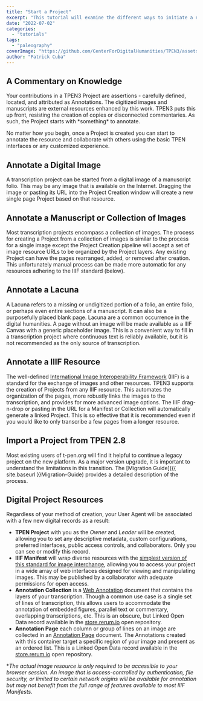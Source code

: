 ```yaml
---
title: "Start a Project"
excerpt: "This tutorial will examine the different ways to initiate a new Project in TPEN3."
date: "2022-07-02"
categories: 
  - "tutorials"
tags: 
  - "paleography"
coverImage: "https://github.com/CenterForDigitalHumanities/TPEN3/assets/1119165/4cf83476-e73c-47ad-9fdf-90406405e5dd"
author: "Patrick Cuba"
---
```


## A Commentary on Knowledge

Your contributions in a TPEN3 Project are assertions - carefully defined, located, and attributed 
as Annotations. The digitized images and manuscripts are external resources enhanced by this work. 
TPEN3 puts this up front, resisting the creation of copies or disconnected commentaries. As such, 
the Project starts with \*something* to annotate.

No matter how you begin, once a Project is created you can start to annotate the resource and collaborate 
with others using the basic TPEN interfaces or any customized experience.

## Annotate a Digital Image

A transcription project can be started from a digital image of a manuscript folio. 
This may be any image that is available on the Internet. Dragging the image or 
pasting its URL into the Project Creation window will create a new single page Project 
based on that resource.

## Annotate a Manuscript or Collection of Images

Most transcription projects encompass a collection of images. The process for creating a Project from a collection of images is similar to the process for a single image except the Project Creation pipeline will accept a set of image resource URLs to be organized by the Project layers. Any existing Project can have the pages rearranged, added, or removed after creation. This unfortunately manual process can be made more automatic for any resources adhering to the IIIF standard (below).

## Annotate a Lacuna

A Lacuna refers to a missing or undigitized portion of a folio, an entire folio, or perhaps even entire sections of a manuscript.  It can also be a purposefully placed blank page.  Lacuna are a common occurrence in the digital humanities. A page without an image will be made available as a IIIF Canvas with a generic placeholder image. This is a convenient way to fill in a transcription project where continuous text is reliably available, but it is not recommended as the only source of transcription.

## Annotate a IIIF Resource

The well-defined [International Image Interoperability Framework](https://iiif.io/) (IIIF) is a standard for the exchange of images and other resources. TPEN3 supports the creation of Projects from any IIIF resource. This automates the organization of the pages, more robustly links the images to the transcription, and provides for more advanced image options. The IIIF drag-n-drop or pasting in the URL for a Manifest or Collection will automatically generate a linked Project. This is so effective that it is recommended even if you would like to only transcribe a few pages from a longer resource.

## Import a Project from TPEN 2.8

Most existing users of t-pen.org will find it helpful to continue a legacy project on the new platform. As a major version upgrade, it is important to understand the limitations in this transition. The [Migration Guide]({{ site.baseurl }}Migration-Guide) provides a detailed description of the process.

## Digital Project Resources

Regardless of your method of creation, your User Agent will be associated with a few new digital 
records as a result:

* **TPEN Project** with you as the *Owner* and *Leader* will be created, allowing you to set any descriptive metadata, custom configurations, preferred interfaces, public access controls, and collaborators. Only you can see or modify this record.
* **IIIF Manifest** will wrap diverse resources with the [simplest version of this standard for image interchange](https://iiif.io/api/cookbook/recipe/0001-mvm-image/), allowing you to access your project in a wide array of web interfaces designed for viewing and manipulating images. This may be published by a collaborator with adequate permissions for open access.
* **Annotation Collection** is a [Web Annotation](https://www.w3.org/TR/annotation-model/#annotation-collection) document that contains the layers of your transcription. Though a common use case is a single set of lines of transcription, this allows users to accommodate the annotation of embedded figures, parallel text or commentary, overlapping transcriptions, etc. This is an obscure, but Linked Open Data record available in the [store.rerum.io](https://rerum.io) open repository.
* **Annotation Page** each column or group of lines on an image are collected in an [Annotation Page](https://www.w3.org/TR/annotation-model/#annotation-page) document. The Annotations created with this container target a specific region of your image and present as an ordered list. This is a Linked Open Data record available in the [store.rerum.io](https://rerum.io) open repository.

\**The actual image resource is only required to be accessible to your browser session. An image that is access-controlled by authentication, file security, or limited to certain network origins will be available for annotation but may not benefit from the full range of features available to most IIIF Manifests.*
